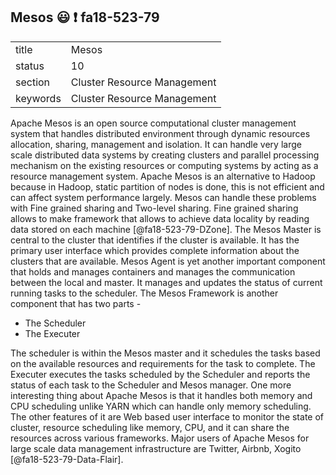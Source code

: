 ## Mesos :smiley: :exclamation: fa18-523-79


|          |                             |
| -------- | --------------------------- |
| title    | Mesos                       | 
| status   | 10                          |
| section  | Cluster Resource Management |
| keywords | Cluster Resource Management |



Apache Mesos is an open source computational cluster management system that handles distributed environment through dynamic resources allocation, sharing, management and isolation. It can handle very large scale distributed data systems by creating clusters and parallel processing mechanism on the existing resources or computing systems by acting as a resource management system.  Apache Mesos is an alternative to Hadoop because in Hadoop, static partition of nodes is done, this is not efficient and can affect system performance largely. Mesos can handle these problems with Fine grained sharing and Two-level sharing. Fine grained sharing allows to make framework that allows to achieve data locality by reading data stored on each machine [@fa18-523-79-DZone]. The Mesos Master is central to the cluster that identifies if the cluster is available. It has the primary user interface which provides complete information about the clusters that are available. Mesos Agent is yet another important component that holds and manages containers and manages the communication between the local and master. It manages and updates the status of current running tasks to the scheduler. The Mesos Framework is another component that has two parts \-

* The Scheduler
* The Executer

The scheduler is within the Mesos master and it schedules the tasks based on the available resources and requirements for the task to complete. The Executer executes the tasks scheduled by the Scheduler and reports the status of each task to the Scheduler and Mesos manager. One more interesting thing about Apache Mesos is that it handles both memory and CPU scheduling unlike YARN which can handle only memory scheduling. The other features of it are Web based user interface to monitor the state of cluster, resource scheduling like memory, CPU, and it can share the resources across various frameworks. Major users of Apache Mesos for large scale data management infrastructure are Twitter, Airbnb, Xogito [@fa18-523-79-Data-Flair].




